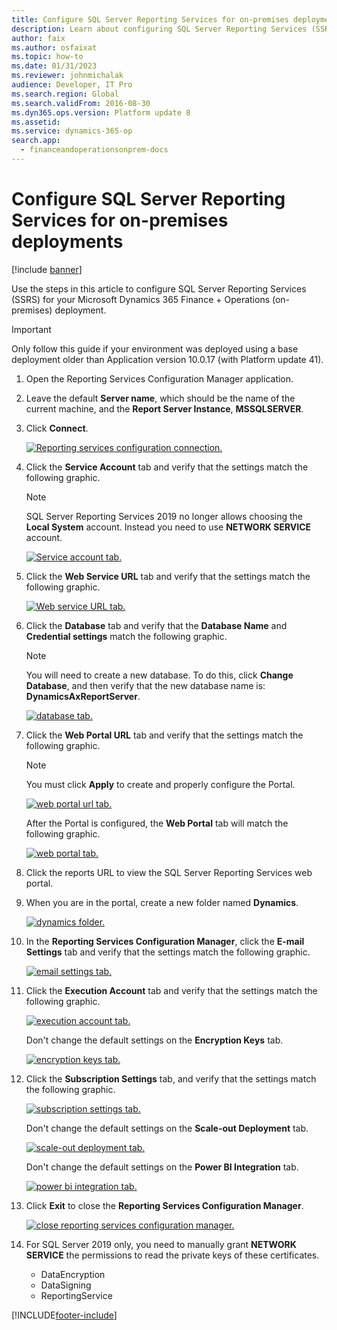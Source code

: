 ```yaml
---
title: Configure SQL Server Reporting Services for on-premises deployments
description: Learn about configuring SQL Server Reporting Services (SSRS) for an on-premises deployment, including a step-by-step list that details the configuring process.
author: faix
ms.author: osfaixat
ms.topic: how-to
ms.date: 01/31/2023
ms.reviewer: johnmichalak
audience: Developer, IT Pro
ms.search.region: Global
ms.search.validFrom: 2016-08-30
ms.dyn365.ops.version: Platform update 8
ms.assetid: 
ms.service: dynamics-365-op
search.app:
  - financeandoperationsonprem-docs
---
```

# Configure SQL Server Reporting Services for on-premises deployments

[!include [banner](../includes/banner.md)]

Use the steps in this article to configure SQL Server Reporting Services (SSRS) for your Microsoft Dynamics 365 Finance + Operations (on-premises) deployment.

> [!IMPORTANT]
> Only follow this guide if your environment was deployed using a base deployment older than Application version 10.0.17 (with Platform update 41).

1. Open the Reporting Services Configuration Manager application.
2. Leave the default **Server name**, which should be the name of the current machine, and the **Report Server Instance**, **MSSQLSERVER**.
3. Click **Connect**.

    [![Reporting services configuration connection.](./media/ssrs-config-manager-01.png)](./media/ssrs-config-manager-01.png)

4. Click the **Service Account** tab and verify that the settings match the following graphic.

    > [!NOTE]
    > SQL Server Reporting Services 2019 no longer allows choosing the **Local System** account. Instead you need to use **NETWORK SERVICE** account.

    [![Service account tab.](./media/ssrs-config-manager-02.png)](./media/ssrs-config-manager-02.png)

5. Click the **Web Service URL** tab and verify that the settings match the following graphic.

    [![Web service URL tab.](./media/ssrs-config-manager-03.png)](./media/ssrs-config-manager-03.png)

6. Click the **Database** tab and verify that the **Database Name** and **Credential settings** match the following graphic.

    > [!NOTE]
    > You will need to create a new database. To do this, click **Change Database**, and then verify that the new database name is: **DynamicsAxReportServer**.

    [![database tab.](./media/ssrs-config-manager-04.png)](./media/ssrs-config-manager-04.png)

7. Click the **Web Portal URL** tab and verify that the settings match the following graphic.

    > [!NOTE]
    > You must click **Apply** to create and properly configure the Portal.

    [![web portal url tab.](./media/ssrs-config-manager-05.png)](./media/ssrs-config-manager-05.png)

    After the Portal is configured, the **Web Portal** tab will match the following graphic.

    [![web portal tab.](./media/ssrs-config-manager-06.png)](./media/ssrs-config-manager-06.png)

8. Click the reports URL to view the SQL Server Reporting Services web portal.
9. When you are in the portal, create a new folder named **Dynamics**.

    [![dynamics folder.](./media/ssrs-config-manager-07.png)](./media/ssrs-config-manager-07.png)

10. In the **Reporting Services Configuration Manager**, click the **E-mail Settings** tab and verify that the settings match the following graphic.

    [![email settings tab.](./media/ssrs-config-manager-08.png)](./media/ssrs-config-manager-08.png)

11. Click the **Execution Account** tab and verify that the settings match the following graphic.

    [![execution account tab.](./media/ssrs-config-manager-09.png)](./media/ssrs-config-manager-09.png)

    Don't change the default settings on the **Encryption Keys** tab.

    [![encryption keys tab.](./media/ssrs-config-manager-10.png)](./media/ssrs-config-manager-10.png)

12. Click the **Subscription Settings** tab, and verify that the settings match the following graphic.

    [![subscription settings tab.](./media/ssrs-config-manager-11.png)](./media/ssrs-config-manager-11.png)

    Don't change the default settings on the **Scale-out Deployment** tab.

    [![scale-out deployment tab.](./media/ssrs-config-manager-12.png)](./media/ssrs-config-manager-12.png)

    Don't change the default settings on the **Power BI Integration** tab.

    [![power bi integration tab.](./media/ssrs-config-manager-13.png)](./media/ssrs-config-manager-13.png)

13. Click **Exit** to close the **Reporting Services Configuration Manager**.

    [![close reporting services configuration manager.](./media/ssrs-config-manager-14.png)](./media/ssrs-config-manager-14.png)

14. For SQL Server 2019 only, you need to manually grant **NETWORK SERVICE** the permissions to read the private keys of these certificates.
    - DataEncryption
    - DataSigning
    - ReportingService

[!INCLUDE[footer-include](../../../includes/footer-banner.md)]

